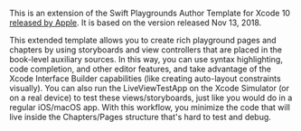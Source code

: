 This is an extension of the Swift Playgrounds Author Template for Xcode 10 [released by Apple](https://developer.apple.com/download/more/?=Swift%20Playgrounds%20Author%20Template). It is based on the version released Nov 13, 2018.

This extended template allows you to create rich playground pages and chapters by using storyboards and view controllers that are placed in the book-level auxiliary sources. In this way, you can use syntax highlighting, code completion, and other editor features, and take advantage of the Xcode Interface Builder capabilities (like creating auto-layout constraints visually). You can also run the LiveViewTestApp on the Xcode Simulator (or on a real device) to test these views/storyboards, just like you would do in a regular iOS/macOS app. With this workflow, you minimize the code that will live inside the Chapters/Pages structure that's hard to test and debug.